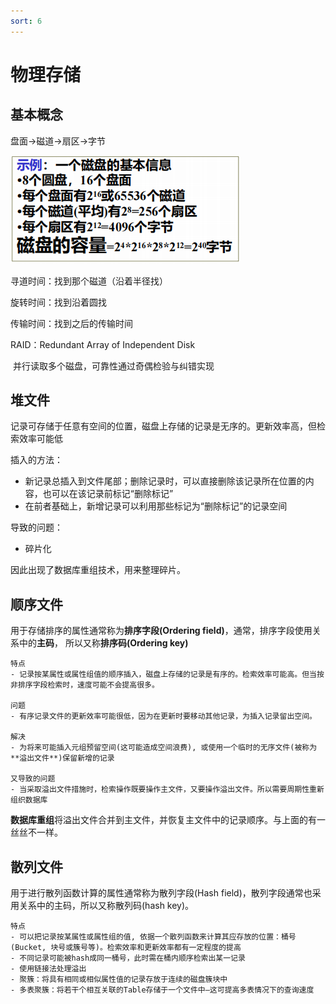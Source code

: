 ```yaml
---
sort: 6
---
```

# 物理存储

## 基本概念

盘面->磁道->扇区->字节

![image-20210502165158973](%E6%95%B0%E6%8D%AE%E5%BA%93%E7%89%A9%E7%90%86%E5%AD%98%E5%82%A8.assets/image-20210502165158973.png)

寻道时间：找到那个磁道（沿着半径找）

旋转时间：找到沿着圆找

传输时间：找到之后的传输时间

RAID：Redundant Array of Independent Disk

​	并行读取多个磁盘，可靠性通过奇偶检验与纠错实现

## 堆文件

记录可存储于任意有空间的位置，磁盘上存储的记录是无序的。更新效率高，但检索效率可能低

插入的方法：

- 新记录总插入到文件尾部；删除记录时，可以直接删除该记录所在位置的内容，也可以在该记录前标记“删除标记”
- 在前者基础上，新增记录可以利用那些标记为“删除标记”的记录空间

导致的问题：

- 碎片化

因此出现了数据库重组技术，用来整理碎片。

## 顺序文件

用于存储排序的属性通常称为**排序字段(Ordering field)**，通常，排序字段使用关系中的**主码**， 所以又称**排序码(Ordering key)**

```note
特点
- 记录按某属性或属性组值的顺序插入，磁盘上存储的记录是有序的。检索效率可能高。但当按非排序字段检索时，速度可能不会提高很多。

问题
- 有序记录文件的更新效率可能很低，因为在更新时要移动其他记录，为插入记录留出空间。

解决
- 为将来可能插入元组预留空间(这可能造成空间浪费), 或使用一个临时的无序文件(被称为**溢出文件**)保留新增的记录

又导致的问题
- 当采取溢出文件措施时，检索操作既要操作主文件，又要操作溢出文件。所以需要周期性重新组织数据库
```

**数据库重组**将溢出文件合并到主文件，并恢复主文件中的记录顺序。与上面的有一丝丝不一样。

## 散列文件

用于进行散列函数计算的属性通常称为散列字段(Hash field)，散列字段通常也采用关系中的主码，所以又称散列码(hash key)。

```note
特点
- 可以把记录按某属性或属性组的值, 依据一个散列函数来计算其应存放的位置：桶号(Bucket, 块号或簇号等)。检索效率和更新效率都有一定程度的提高
- 不同记录可能被hash成同一桶号，此时需在桶内顺序检索出某一记录
- 使用链接法处理溢出
- 聚簇：将具有相同或相似属性值的记录存放于连续的磁盘簇块中
- 多表聚簇：将若干个相互关联的Table存储于一个文件中—这可提高多表情况下的查询速度
```

